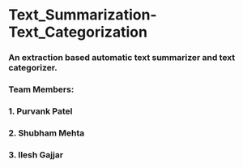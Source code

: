 # Text_Summarization-Text_Categorization

### An extraction based automatic text summarizer and text categorizer.
### Team Members:
### 1. Purvank Patel
### 2. Shubham Mehta
### 3. Ilesh Gajjar
